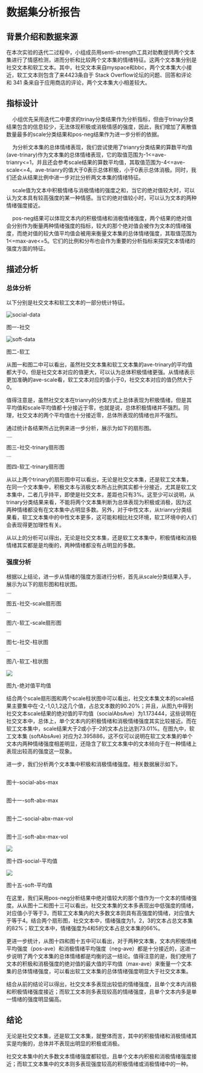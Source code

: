 # 数据集分析报告

## 背景介绍和数据来源

在本次实验的迭代二过程中，小组成员用senti-strength工具对助教提供两个文本集进行了情感检测，进而分析和比较两个文本集的情绪特征。这两个文本集分别是社交文本和软工文本。其中，社交文本来自myspace和bbc，两个文本集大小接近，软工文本则包含了来4423条自于 Stack Overflow论坛的问题、回答和评论和 341 条来自于应用商店的评论，两个文本集大小相差较大。

## 指标设计

    小组优先采用迭代二中要求的trinay分类结果作为分析指标，但由于trinay分类结果包含的信息较少，无法体现积极或消极情感的强度，因此，我们增加了离散值数量最多的scale分类结果和pos-neg结果作为进一步分析的依据。

    为分析文本集的总体情绪表现，我们尝试使用了trianry分类结果的算数平均值(ave-trinary)作为文本集的总体情绪表现，它的取值范围为-1<=ave-trianry<=1，并且还会参考scale结果的算数平均值，其取值范围为-4<=ave-scale<=4。ave-trianry的值大于0表示总体积极，小于0表示总体消极。同时，我们还会从结果比例中进一步对比分析两文本集的情绪特征。

    scale值为文本中积极情绪与消极情绪的强度之和，当它的绝对值较大时，可以认为文本具有较高强度的某一种情感。当它的绝对值较小时，可以认为文本的两种情绪强度接近。

    pos-neg结果可以体现文本内的积极情绪和消极情绪强度，两个结果的绝对值会分别作为衡量两种情绪强度的指标，较大的那个绝对值会被作为文本的情绪强度，而绝对值的较大值平均值会被用来衡量文本集的总体情绪强度，其取值范围为1<=max-ave<=5。它们的比例和分布也会作为重要的分析指标来探究文本情绪的强度方面的特征。

## 描述分析

### 总体分析

以下分别是社交文本和软工文本的一部分统计特征。

![social-data](./social/social-data.png "social-data")

图一-社交

![soft-data](./soft/soft-data.png "soft-data")

图二-软工

从图一和图二中可以看出，虽然社交文本集和软工文本集的ave-trinary的平均值都大于0，但是社交文本对应的值更大，可以认为总体积极情绪更强。从情绪表示更加准确的ave-scale看，软工文本对应的值小于0，社交文本对应的值仍然大于0。

值得注意是，虽然社交文本在trianry的分类方式上总体表现为积极情绪，但是其平均值和scale平均值都十分接近于零，也就是说，总体积极情绪并不强烈。同理，社交文本的两个平均值也十分接近零，总体所表现的情绪也并不强烈。

通过统计各结果所占比例来进一步分析，展示为如下的扇形图。

<img title="social-trianry" src="./social/social-trinary.png" alt="social-trianry" style="zoom:15%;">

图三-社交-trinary扇形图

<img src="./soft/soft-trinary.png" title="soft-trianry" alt="soft-trianry" style="zoom:15%;">

图四-软工-trinary扇形图

从以上两个trinary的扇形图中可以看出，无论是社交文本集，还是软工文本集，在同一个文本集中，积极文本与消极文本所占比例其实都十分接近，尤其是软工文本集中，二者几乎持平，即使是社交文本，差距也只有3%。这至少可以说明，从trinary分类结果来看，不能将两个文本集判断为总体表现为积极或消极，因为这两种情绪都没有在文本集中占明显多数。另外，对于中性文本，从trianry分类结果看，软工文本集中的中性文本更多，这可能和相比社交环境，软工环境中的人们会表现得更加理性有关。

从以上的分析可以得出，无论是社交文本集，还是软工文本集中，积极情绪和消极情绪其实都是是均衡的，两种情绪都没有占明显的多数。

### 强度分析

根据以上结论，进一步从情绪的强度方面进行分析，首先从scale分类结果入手，展示为以下的扇形图和柱状图。

<img src="./social/social-scale.png" title="social-scale" alt="socialscale" style="zoom:15%;">

图五-社交-scale扇形图

<img src="./soft/soft-scale.png" title="soft-scale" alt="softscale" style="zoom:15%;">

图六-软工-scale扇形图

<img src="./social/vol.png" title="social-vol" alt="social-vol" style="zoom:15%;">

图七-社交-柱状图

<img src="./soft/vol.png" title="soft-vol" alt="soft-vol" style="zoom:15%;">

图八-软工-柱状图

![](./all/ave-abs.png)

图九-绝对值平均值

结合两个scale扇形图和两个scale柱状图中可以看出，社交文本集文本的scale结果主要集中在-2,-1,0,1,2这几个值，占总文本数的90.20%；并且，从图九中得到社交文本scale结果的绝对值的平均值（socialAbsAve）为1.173444，这些说明在社交文本中，总体上，单个文本内的积极情绪和消极情绪强度其实比较接近。而在软工文本集中，scale结果大于2或小于-2的文本占比达到73.01%。在图九中，软工文本集 (softAbsAve) 对应为2.395886，这不仅可以说明在软工文本集的单个文本内两种情绪强度相差明显，还隐含了软工文本集中的文本倾向于在一种情绪上表现出较高的强度这一现象。

进一步，我们分析两个文本集中积极和消极情绪强度。相关数据展示如下。

<img src="./social/abs-max-Y.png" title="" alt="" style="zoom:15%;">

图十-social-abs-max

<img src="./soft/abs-max-Y.png" title="" alt="" style="zoom:15%;">

图十一-soft-abx-max

<img src="./social/abs-max.png" title="" alt="" style="zoom:15%;">

图十二-social-abx-max-vol

<img src="./soft/abs-max.png" title="" alt="" style="zoom:15%;">

图十三-soft-abx-max-vol

![](./social/social-negpos-data.png)

图十四-social-平均值

![](./soft/soft-posneg-data.png)

图十五-soft-平均值

在这里，我们采用pos-neg分析结果中绝对值较大的那个值作为一个文本的情绪强度。从从图十二和图十三可以看出，社交文本集的文本多表现出中低强度的情绪，对应值小于等于3，而软工文本集内的大多数文本则具有高强度的情绪，对应值大于等于4。结合两个扇形图，社交文本中，情绪强度为1，2，3的文本占总文本集的82%；软工文本中，情绪强度为4和5的文本占总文本集的66%。

更进一步统计，从图十四和图十五中可以看出，对于两种文本集，文本内积极情绪平均强度（pos-ave）和消极情绪平均强度（neg-ave）都是十分接近的，这进一步说明了两个文本集的总体情绪都是均衡的这一结论。值得注意的是，我们使用了文本的积极和消极强度的绝对值的最大值的平均值（max-ave）来衡量一个文本集的总体情绪强度，可以看出软工文本集的总体情绪强度明显大于社交文本集。

结合从前的结论可以得出，社交文本多表现出较低的情绪强度，且单个文本内消极和积极情绪强度接近；而软工文本则多表现较高的情绪强度，且单个文本内多是单一情绪的强度明显偏高。

## 结论

无论是社交文本集，还是软工文本集，就整体而言，其中的积极情绪和消极情绪其实是均衡的，总体并不表现出明显的积极或消极。

社交文本集中的大多数文本情绪强度都较低，且单个文本内积极和消极情绪强度接近；而软工文本集中的文本则多表现强度较高的积极情绪或消极情绪中的一种。




